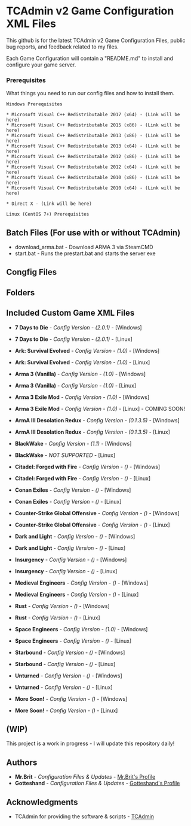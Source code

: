 # TCAdmin v2 Game Configuration XML Files

This github is for the latest TCAdmin v2 Game Configuration Files, public bug reports, and feedback related to my files.

Each Game Configuration will contain a "README.md" to install and configure your game server.

### Prerequisites

What things you need to run our config files and how to install them.

```
Windows Prerequisites

* Microsoft Visual C++ Redistributable 2017 (x64) - (Link will be here)
* Microsoft Visual C++ Redistributable 2015 (x86) - (Link will be here)
* Microsoft Visual C++ Redistributable 2013 (x86) - (Link will be here)
* Microsoft Visual C++ Redistributable 2013 (x64) - (Link will be here)
* Microsoft Visual C++ Redistributable 2012 (x86) - (Link will be here)
* Microsoft Visual C++ Redistributable 2012 (x64) - (Link will be here)
* Microsoft Visual C++ Redistributable 2010 (x86) - (Link will be here)
* Microsoft Visual C++ Redistributable 2010 (x64) - (Link will be here) 

* Direct X - (Link will be here)

```

```
Linux (CentOS 7+) Prerequisites
```

## Batch Files (For use with or without TCAdmin)

* download_arma.bat - Download ARMA 3 via SteamCMD
* start.bat - Runs the prestart.bat and starts the server exe

## Congfig Files

## Folders

## Included Custom Game XML Files

* **7 Days to Die** - *Config Version - (2.0.1)* - [Windows]
* **7 Days to Die** - *Config Version - (2.0.1)* - [Linux]

* **Ark: Survival Evolved** - *Config Version - (1.0)* - [Windows]
* **Ark: Survival Evolved** - *Config Version - (1.0)* - [Linux]

* **Arma 3 (Vanilla)** - *Config Version - (1.0)* - [Windows]
* **Arma 3 (Vanilla)** - *Config Version - (1.0)* - [Linux]

* **Arma 3 Exile Mod** - *Config Version - (1.0)* - [Windows]
* **Arma 3 Exile Mod** - *Config Version - (1.0)* - [Linux] - COMING SOON!

* **ArmA III Desolation Redux** - *Config Version - (0.1.3.5)* - [Windows]
* **ArmA III Desolation Redux** - *Config Version - (0.1.3.5)* - [Linux]

* **BlackWake** - *Config Version - (1.1)* - [Windows]
* **BlackWake** - *NOT SUPPORTED* - [Linux]

* **Citadel: Forged with Fire** - *Config Version - ()* - [Windows]
* **Citadel: Forged with Fire** - *Config Version - ()* - [Linux]

* **Conan Exiles** - *Config Version - ()* - [Windows]
* **Conan Exiles** - *Config Version - ()* - [Linux]

* **Counter-Strike Global Offensive** - *Config Version - ()* - [Windows]
* **Counter-Strike Global Offensive** - *Config Version - ()* - [Linux]

* **Dark and Light** - *Config Version - ()* - [Windows]
* **Dark and Light** - *Config Version - ()* - [Linux]

* **Insurgency** - *Config Version - ()* - [Windows]
* **Insurgency** - *Config Version - ()* - [Linux]

* **Medieval Engineers** - *Config Version - ()* - [Windows]
* **Medieval Engineers** - *Config Version - ()* - [Linux]

* **Rust** - *Config Version - ()* - [Windows]
* **Rust** - *Config Version - ()* - [Linux]

* **Space Engineers** - *Config Version - (1.0)* - [Windows]
* **Space Engineers** - *Config Version - ()* - [Linux]

* **Starbound** - *Config Version - ()* - [Windows]
* **Starbound** - *Config Version - ()* - [Linux]

* **Unturned** - *Config Version - ()* - [Windows]
* **Unturned** - *Config Version - ()* - [Linux]

* **More Soon!** - *Config Version - ()* - [Windows]
* **More Soon!** - *Config Version - ()* - [Linux]

## (WIP)

This project is a work in progress - I will update this repository daily!

## Authors

* **Mr.Brit** - *Configuration Files & Updates* - [Mr.Brit's Profile](http://clientforums.tcadmin.com/member.php?u=86032)
* **Gotteshand** - *Configuration Files & Updates* - [Gotteshand's Profile](http://clientforums.tcadmin.com/member.php?u=86850)

## Acknowledgments

* TCAdmin for providing the software & scripts - [TCAdmin](http://www.tcadmin.com/)